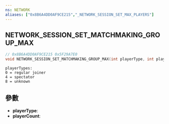 ```yaml
---
ns: NETWORK
aliases: ["0x8B6A4DD0AF9CE215","_NETWORK_SESSION_SET_MAX_PLAYERS"]
---
```

## NETWORK_SESSION_SET_MATCHMAKING_GROUP_MAX

```c
// 0x8B6A4DD0AF9CE215 0x5F29A7E0
void NETWORK_SESSION_SET_MATCHMAKING_GROUP_MAX(int playerType, int playerCount);
```

```
playerTypes:
0 = regular joiner
4 = spectator
8 = unknown
```

## 參數
* **playerType**: 
* **playerCount**: 

